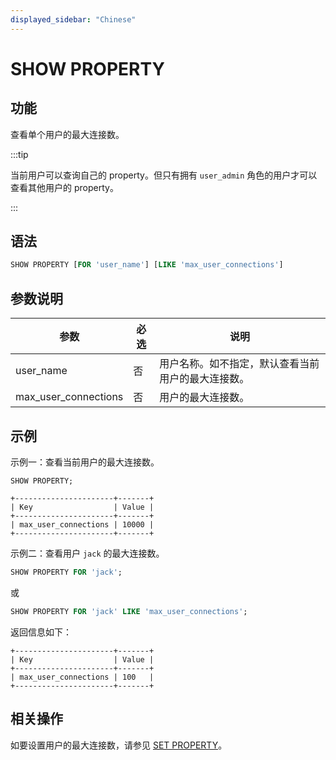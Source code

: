 ```yaml
---
displayed_sidebar: "Chinese"
---
```



# SHOW PROPERTY

## 功能

查看单个用户的最大连接数。

:::tip

当前用户可以查询自己的 property。但只有拥有 `user_admin` 角色的用户才可以查看其他用户的 property。

:::

## 语法

```SQL
SHOW PROPERTY [FOR 'user_name'] [LIKE 'max_user_connections']
```

## 参数说明

| **参数**              | **必选** | **说明**                                    |
| -------------------- | -------- | ----------------------------------------- |
| user_name            | 否       | 用户名称。如不指定，默认查看当前用户的最大连接数。 |
| max_user_connections | 否       | 用户的最大连接数。                           |

## 示例

示例一：查看当前用户的最大连接数。

```Plain
SHOW PROPERTY;

+----------------------+-------+
| Key                  | Value |
+----------------------+-------+
| max_user_connections | 10000 |
+----------------------+-------+
```

示例二：查看用户 `jack` 的最大连接数。

```SQL
SHOW PROPERTY FOR 'jack';
```

或

```SQL
SHOW PROPERTY FOR 'jack' LIKE 'max_user_connections';
```

返回信息如下：

```Plain
+----------------------+-------+
| Key                  | Value |
+----------------------+-------+
| max_user_connections | 100   |
+----------------------+-------+
```

## 相关操作

如要设置用户的最大连接数，请参见 [SET PROPERTY](./SET_PROPERTY.md)。
